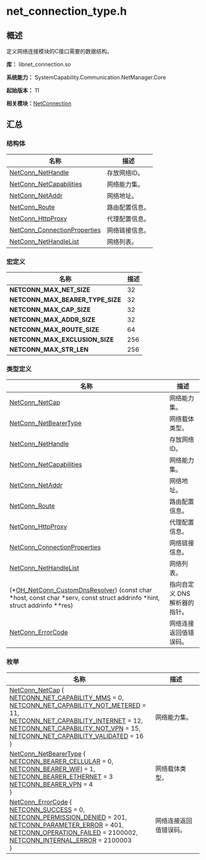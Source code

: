# net_connection_type.h


## 概述

定义网络连接模块的C接口需要的数据结构。

**库：** libnet_connection.so

**系统能力：** SystemCapability.Communication.NetManager.Core

**起始版本：** 11

**相关模块：**[NetConnection](_net_connection.md)


## 汇总


### 结构体

| 名称 | 描述 | 
| -------- | -------- |
| [NetConn_NetHandle](_net_conn___net_handle.md) | 存放网络ID。 | 
| [NetConn_NetCapabilities](_net_conn___net_capabilities.md) | 网络能力集。 | 
| [NetConn_NetAddr](_net_conn___net_addr.md) | 网络地址。 | 
| [NetConn_Route](_net_conn___route.md) | 路由配置信息。 | 
| [NetConn_HttpProxy](_net_conn___http_proxy.md) | 代理配置信息。 | 
| [NetConn_ConnectionProperties](_net_conn___connection_properties.md) | 网络链接信息。 | 
| [NetConn_NetHandleList](_net_conn___net_handle_list.md) | 网络列表。 | 


### 宏定义

| 名称 | 描述 | 
| -------- | -------- |
| **NETCONN_MAX_NET_SIZE** | 32 | 
| **NETCONN_MAX_BEARER_TYPE_SIZE** | 32 | 
| **NETCONN_MAX_CAP_SIZE** | 32 | 
| **NETCONN_MAX_ADDR_SIZE** | 32 | 
| **NETCONN_MAX_ROUTE_SIZE** | 64 | 
| **NETCONN_MAX_EXCLUSION_SIZE** | 256 | 
| **NETCONN_MAX_STR_LEN** | 256 | 


### 类型定义

| 名称 | 描述 | 
| -------- | -------- |
| [NetConn_NetCap](_net_connection.md#netconn_netcap) | 网络能力集。 | 
| [NetConn_NetBearerType](_net_connection.md#netconn_netbearertype) | 网络载体类型。 | 
| [NetConn_NetHandle](_net_connection.md#netconn_nethandle) | 存放网络ID。 | 
| [NetConn_NetCapabilities](_net_connection.md#netconn_netcapabilities) | 网络能力集。 | 
| [NetConn_NetAddr](_net_connection.md#netconn_netaddr) | 网络地址。 | 
| [NetConn_Route](_net_connection.md#netconn_route) | 路由配置信息。 | 
| [NetConn_HttpProxy](_net_connection.md#netconn_httpproxy) | 代理配置信息。 | 
| [NetConn_ConnectionProperties](_net_connection.md#netconn_connectionproperties) | 网络链接信息。 | 
| [NetConn_NetHandleList](_net_connection.md#netconn_nethandlelist) | 网络列表。 | 
| (\*[OH_NetConn_CustomDnsResolver](_net_connection.md#oh_netconn_customdnsresolver)) (const char \*host, const char \*serv, const struct addrinfo \*hint, struct addrinfo \*\*res) | 指向自定义 DNS 解析器的指针。 | 
| [NetConn_ErrorCode](_net_connection.md#netconn_errorcode) | 网络连接返回值错误码。 |


### 枚举

| 名称 | 描述 | 
| -------- | -------- |
| [NetConn_NetCap](_net_connection.md#netconn_netcap) {<br/>[NETCONN_NET_CAPABILITY_MMS](_net_connection.md) = 0,<br/>[NETCONN_NET_CAPABILITY_NOT_METERED](_net_connection.md) = 11,<br/>[NETCONN_NET_CAPABILITY_INTERNET](_net_connection.md) = 12,<br/>[NETCONN_NET_CAPABILITY_NOT_VPN](_net_connection.md) = 15,<br/>[NETCONN_NET_CAPABILITY_VALIDATED](_net_connection.md) = 16<br/>} | 网络能力集。 | 
| [NetConn_NetBearerType](_net_connection.md#netconn_netbearertype) {<br/>[NETCONN_BEARER_CELLULAR](_net_connection.md#netconn_netbearertype-1) = 0,<br/>[NETCONN_BEARER_WIFI](_net_connection.md#netconn_netbearertype-1) = 1,<br/>[NETCONN_BEARER_ETHERNET](_net_connection.md#netconn_netbearertype-1) = 3<br/>[NETCONN_BEARER_VPN](_net_connection.md#netconn_netbearertype-1) = 4<br/>} | 网络载体类型。 |
| [NetConn_ErrorCode](_net_connection.md#netconn_errorcode) {<br/>[NETCONN_SUCCESS](_net_connection.md) = 0,<br/>[NETCONN_PERMISSION_DENIED](_net_connection.md) = 201,<br/>[NETCONN_PARAMETER_ERROR](_net_connection.md) = 401,<br/>[NETCONN_OPERATION_FAILED](_net_connection.md) = 2100002,<br/>[NETCONN_INTERNAL_ERROR](_net_connection.md) = 2100003<br/>} | 网络连接返回值错误码。 |
